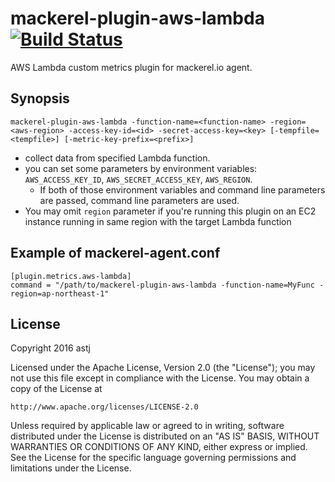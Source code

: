 mackerel-plugin-aws-lambda [![Build Status](https://travis-ci.org/astj/mackerel-plugin-aws-lambda.svg?branch=master)](https://travis-ci.org/astj/mackerel-plugin-aws-lambda)
=================================

AWS Lambda custom metrics plugin for mackerel.io agent.

## Synopsis

```shell
mackerel-plugin-aws-lambda -function-name=<function-name> -region=<aws-region> -access-key-id=<id> -secret-access-key=<key> [-tempfile=<tempfile>] [-metric-key-prefix=<prefix>]
```
* collect data from specified Lambda function.
* you can set some parameters by environment variables: `AWS_ACCESS_KEY_ID`, `AWS_SECRET_ACCESS_KEY`, `AWS_REGION`.
  * If both of those environment variables and command line parameters are passed, command line parameters are used.
* You may omit `region` parameter if you're running this plugin on an EC2 instance running in same region with the target Lambda function

## Example of mackerel-agent.conf

```
[plugin.metrics.aws-lambda]
command = "/path/to/mackerel-plugin-aws-lambda -function-name=MyFunc -region=ap-northeast-1"
```

## License

Copyright 2016 astj

Licensed under the Apache License, Version 2.0 (the "License"); you may not use this file except in compliance with the License. You may obtain a copy of the License at

    http://www.apache.org/licenses/LICENSE-2.0

Unless required by applicable law or agreed to in writing, software distributed under the License is distributed on an "AS IS" BASIS, WITHOUT WARRANTIES OR CONDITIONS OF ANY KIND, either express or implied. See the License for the specific language governing permissions and limitations under the License.
